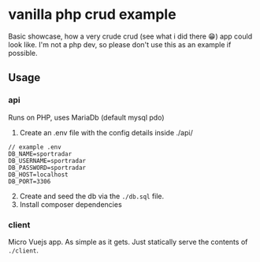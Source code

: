 # vanilla php crud example
Basic showcase, how a very crude crud (see what i did there 😁) app could look like. 
I'm not a php dev, so please don't use this as an example if possible.

## Usage

### api
Runs on PHP, uses MariaDb (default mysql pdo)

1. Create an .env file with the config details inside ./api/

```
// example .env
DB_NAME=sportradar
DB_USERNAME=sportradar
DB_PASSWORD=sportradar
DB_HOST=localhost
DB_PORT=3306
```

2. Create and seed the db via the `./db.sql` file.
3. Install composer dependencies

### client
Micro Vuejs app. As simple as it gets. Just statically serve the contents of `./client`.